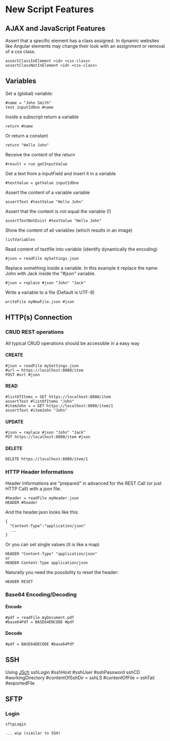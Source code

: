 # New Script Features
## AJAX and JavaScript Features
Assert that a specific element has a class assigned. In dynamic websites like Angular elements
may change their look with an assignment or removal of a css class. 

    assertClassInElement <id> <css-class>
    assertClassNotInElement <id> <css-class>
   
## Variables
Set a (global) variable:

    #name = "John Smith"
    text inputIdOne #name

Inside a subscript return a variable

    return #name

Or return a constant

    return "Hello John"
    
Receive the content of the return

    #result = run getInputValue
    
Get a text from a inputField and insert it in a variable

    #textValue = getValue inputIdOne
    
Assert the content of a variable variable

    assertText #textValue "Hello John"
    
Assert that the content is not equal the variable (!)

    assertTextNotExist #textValue "Hello John"
    
Show the content of all variables (which results in an image)

    listVariables

Read content of textfile into variable (identify dynamically the encoding)

    #json = readFile mySettings.json
    
Replace something inside a variable. In this example it replace the name John with Jack inside the "#json" variable.

    #json = replace #json "John" "Jack"
    
Write a variable to a file (Default is UTF-8)

    writeFile myNewFile.json #json 

## HTTP(s) Connection
### CRUD REST operations
All typical CRUD operations should be accessible in a easy way

#### CREATE

    #json = readFile mySettings.json
    #url = https://localhost:8080/item
    POST #url #json
    
#### READ
     
    #listOfItems = GET https://localhost:8080/item
    assertText #listOfItems "John"
    #itemJohn = = GET https://localhost:8080/item/1
    assertText #itemJohn "John"

#### UPDATE
    #json = replace #json "John" "Jack"
    PUT https://localhost:8080/item #json
    
#### DELETE

    DELETE https://localhost:8080/item/1
    
### HTTP Header Informations
Header Informations are "prepared" in advanced for the REST Call (or just HTTP Call) with a json file.

    #header = readFile myHeader.json 
    HEADER #header
    
And the header.json looks like this:

    {
      "Content-Type":"application/json"
      ...
    }

Or you can set single values (it is like a map)

    HEADER "Content-Type" "application/json"
    or
    HEADER Content-Type application/json
    
Naturally you need the possibility to reset the header:

    HEADER RESET
    
### Base64 Encoding/Decoding

#### Encode

    #pdf = readFile myDocument.pdf
    #base64Pdf = BASE64ENCODE #pdf
    
#### Decode
    
    #pdf = BASE64DECODE #base64Pdf
    
## SSH
Using [JSch](http://www.jcraft.com/jsch/)
    sshLogin #sshHost #sshUser #sshPassword
    sshCD #workingDirectory
    #contentOfSshDir = sshLS
    #contentOfFile = sshTail #exportedFile

## SFTP
### Login
    sftpLogin
    
    ... wip (similar to SSH)
